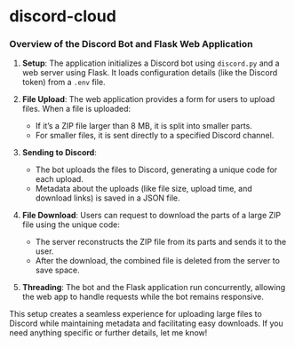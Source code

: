 # discord-cloud

### Overview of the Discord Bot and Flask Web Application

1. **Setup**: The application initializes a Discord bot using `discord.py` and a web server using Flask. It loads configuration details (like the Discord token) from a `.env` file.

2. **File Upload**: The web application provides a form for users to upload files. When a file is uploaded:
   - If it’s a ZIP file larger than 8 MB, it is split into smaller parts.
   - For smaller files, it is sent directly to a specified Discord channel.

3. **Sending to Discord**:
   - The bot uploads the files to Discord, generating a unique code for each upload.
   - Metadata about the uploads (like file size, upload time, and download links) is saved in a JSON file.

4. **File Download**: Users can request to download the parts of a large ZIP file using the unique code:
   - The server reconstructs the ZIP file from its parts and sends it to the user.
   - After the download, the combined file is deleted from the server to save space.

5. **Threading**: The bot and the Flask application run concurrently, allowing the web app to handle requests while the bot remains responsive.

This setup creates a seamless experience for uploading large files to Discord while maintaining metadata and facilitating easy downloads. If you need anything specific or further details, let me know!
